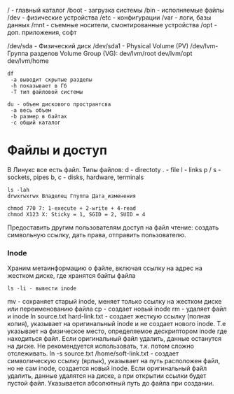 
/ - главный каталог
/boot - загрузка системы
/bin - исполняемые файлы
/dev - физические устройства
/etc - конфигурации
/var - логи, базы данных
/mnt - съемные носители, смонтированные устройства
/opt - доп. приложения, софт


/dev/sda - Физический диск 
/dev/sda1 - Physical Volume (PV)
/dev/lvm- Группа разделов Volume Group (VG):
	dev/lvm/root
	dev/lvm/opt
	dev/lvm/home

```
df 
 -a выводит скрытые разделы
 -h показывает в Гб
 -T тип файловой системы

du - объем дискового пространтсва
 -a весь объем
 -b размер в байтах
 -c общий каталог
```
# Файлы и доступ
В Линукс все есть файл. Типы файлов:
d - directoty
. - file
l - links
p / s - sockets, pipes
b, c - disks, hardware, terminals
```
ls -lah
drwxrwxrwx Владелец Гпуппа Дата_изменения 

chmod 770 7: 1-execute + 2-write + 4-read
chmod X123 X: Sticky = 1, SGID = 2, SUID = 4
```
Предоставить другим пользователям доступ на файл чтение: создать символьную ссылку, дать права, отправить пользователю.

### Inode
Храним метаинформацию о файле, включая ссылку на адрес на жестком диске, где хранятся байты файла
```
ls -li - вывести inode
```
mv - сохраняет старый inode, меняет только ссылку на жестком диске или переименованию файла
cp - создает новый inode
rm - удаляет файл и inode
ln source.txt hard-link.txt - создает жесткую ссылку (полная копия), указывает на оригинальный inode и не создает нового inode. Т.е указывает на физическое место, определяемое дескриптором inode где находиться файл. Если оригинальный файл удалить, данные останутся на диске. Не рекомендуется использовать, т.к. потом сложно отслеживать.
ln -s source.txt /home/soft-link.txt - создает символическую ссылку (ярлык), указывает на путь расположен файл, но не сам inode, создается новый inode. Если оригинальный файл удалить, данные удалятся на диске, а при открытии ссылки будет пустой файл. Указывается абсолютный путь до файла при создании.

